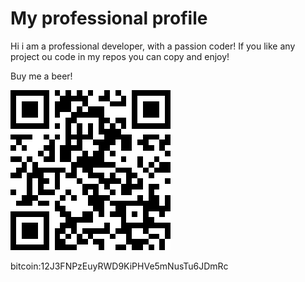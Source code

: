 # My professional profile
Hi i am a professional developer, with a passion coder! If you like any project ou code in my repos you can copy and enjoy!


Buy me a beer!

![Bitcoin wallet](https://github.com/austonricardo/personal/blob/master/bc_wallet.png)

bitcoin:12J3FNPzEuyRWD9KiPHVe5mNusTu6JDmRc
